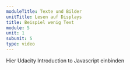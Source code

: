 ```yaml
---
moduleTitle: Texte und Bilder
unitTitle: Lesen auf Displays
title: Beispiel wenig Text
module: 5
unit: 1
subunit: 5
type: video
---
```



Hier Udacity Introduction to Javascript einbinden